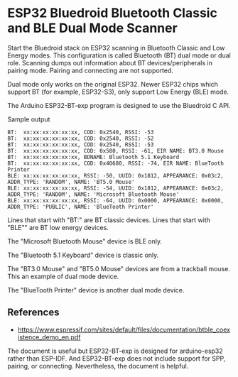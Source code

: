 # ESP32 Bluedroid Bluetooth Classic and BLE Dual Mode Scanner

Start the Bluedroid stack on ESP32 scanning in Bluetooth Classic and Low Energy
modes. This configuration is called Bluetooth (BT) dual mode or dual role.
Scanning dumps out information about BT devices/peripherals in pairing mode.
Pairing and connecting are not supported.

Dual mode only works on the original ESP32. Newer ESP32 chips which support BT
(for example, ESP32-S3), only support Low Energy (BLE) mode.

The Arduino ESP32-BT-exp program is designed to use the Bluedroid C API.

Sample output
```
BT:  xx:xx:xx:xx:xx:xx, COD: 0x2540, RSSI: -53
BT:  xx:xx:xx:xx:xx:xx, COD: 0x2540, RSSI: -52
BT:  xx:xx:xx:xx:xx:xx, COD: 0x2540, RSSI: -53
BT:  xx:xx:xx:xx:xx:xx, COD: 0x580, RSSI: -61, EIR NAME: BT3.0 Mouse
BT:  xx:xx:xx:xx:xx:xx, BDNAME: Bluetooth 5.1 Keyboard
BT:  xx:xx:xx:xx:xx:xx, COD: 0x40680, RSSI: -74, EIR NAME: BlueTooth Printer
BLE: xx:xx:xx:xx:xx:xx, RSSI: -50, UUID: 0x1812, APPEARANCE: 0x03c2, ADDR_TYPE: 'RANDOM', NAME: 'BT5.0 Mouse'
BLE: xx:xx:xx:xx:xx:xx, RSSI: -54, UUID: 0x1812, APPEARANCE: 0x03c2, ADDR_TYPE: 'RANDOM', NAME: 'Microsoft Bluetooth Mouse'
BLE: xx:xx:xx:xx:xx:xx, RSSI: -64, UUID: 0x0000, APPEARANCE: 0x0000, ADDR_TYPE: 'PUBLIC', NAME: 'BlueTooth Printer'
```

Lines that start with "BT:" are BT classic devices. Lines that start with
"BLE"" are BT low energy devices.

The "Microsoft Bluetooth Mouse" device is BLE only.

The "Bluetooth 5.1 Keyboard" device is classic only.

The "BT3.0 Mouse" and "BT5.0 Mouse" devices are from a trackball mouse. This an
example of dual mode device.

The "BlueTooth Printer" device is another dual mode device.

## References

* https://www.espressif.com/sites/default/files/documentation/btble_coexistence_demo_en.pdf

The document is useful but ESP32-BT-exp is designed for arduino-esp32 rather
than ESP-IDF. And ESP32-BT-exp does not include support for SPP, pairing, or
connecting. Nevertheless, the document is helpful.
